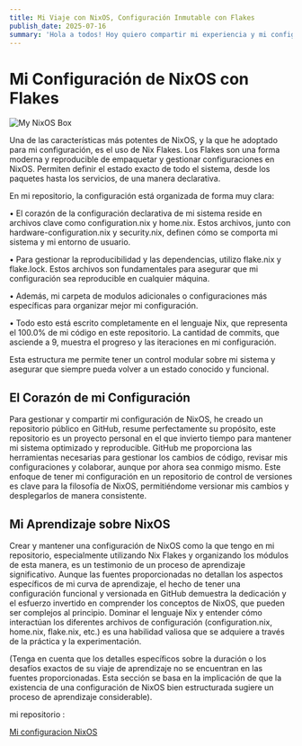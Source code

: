 ```yaml
---
title: Mi Viaje con NixOS, Configuración Inmutable con Flakes
publish_date: 2025-07-16
summary: 'Hola a todos! Hoy quiero compartir mi experiencia y mi configuración de NixOS, un sistema operativo que ha cambiado la forma en que gestiono mi entorno de desarrollo. Si eres de los que valoran la reproducibilidad y la inmutabilidad en su configuración, ¡sigue leyendo!'
---
```


# Mi Configuración de NixOS con Flakes

![My NixOS Box](https://0x0.st/8kRW.png "My NixOS Box")

Una de las características más potentes de NixOS, y la que he adoptado para mi configuración, es el uso de Nix Flakes. Los Flakes son una forma moderna y reproducible de empaquetar y gestionar configuraciones en NixOS. Permiten definir el estado exacto de todo el sistema, desde los paquetes hasta los servicios, de una manera declarativa.

En mi repositorio, la configuración está organizada de forma muy clara:

• El corazón de la configuración declarativa de mi sistema reside en archivos clave como configuration.nix y home.nix. Estos archivos, junto con hardware-configuration.nix y security.nix, definen cómo se comporta mi sistema y mi entorno de usuario.

• Para gestionar la reproducibilidad y las dependencias, utilizo flake.nix y flake.lock. Estos archivos son fundamentales para asegurar que mi configuración sea reproducible en cualquier máquina.

• Además, mi carpeta de modulos adicionales o configuraciones más específicas para organizar mejor mi configuración.

• Todo esto está escrito completamente en el lenguaje Nix, que representa el 100.0% de mi código en este repositorio. La cantidad de commits, que asciende a 9, muestra el progreso y las iteraciones en mi configuración.

Esta estructura me permite tener un control modular sobre mi sistema y asegurar que siempre pueda volver a un estado conocido y funcional.


## El Corazón de mi Configuración

Para gestionar y compartir mi configuración de NixOS, he creado un repositorio público en GitHub, resume perfectamente su propósito, este repositorio es un proyecto personal en el que invierto tiempo para mantener mi sistema optimizado y reproducible. GitHub me proporciona las herramientas necesarias para gestionar los cambios de código, revisar mis configuraciones y colaborar, aunque por ahora sea conmigo mismo.
Este enfoque de tener mi configuración en un repositorio de control de versiones es clave para la filosofía de NixOS, permitiéndome versionar mis cambios y desplegarlos de manera consistente.

## Mi Aprendizaje sobre NixOS

Crear y mantener una configuración de NixOS como la que tengo en mi repositorio, especialmente utilizando Nix Flakes y organizando los módulos de esta manera, es un testimonio de un proceso de aprendizaje significativo.
Aunque las fuentes proporcionadas no detallan los aspectos específicos de mi curva de aprendizaje, el hecho de tener una configuración funcional y versionada en GitHub demuestra la dedicación y el esfuerzo invertido en comprender los conceptos de NixOS, que pueden ser complejos al principio. Dominar el lenguaje Nix y entender cómo interactúan los diferentes archivos de configuración (configuration.nix, home.nix, flake.nix, etc.) es una habilidad valiosa que se adquiere a través de la práctica y la experimentación.

(Tenga en cuenta que los detalles específicos sobre la duración o los desafíos exactos de su viaje de aprendizaje no se encuentran en las fuentes proporcionadas. Esta sección se basa en la implicación de que la existencia de una configuración de NixOS bien estructurada sugiere un proceso de aprendizaje considerable).

mi repositorio :

[Mi configuracion NixOS](https://github.com/dev1lsconf/nixos-config)

